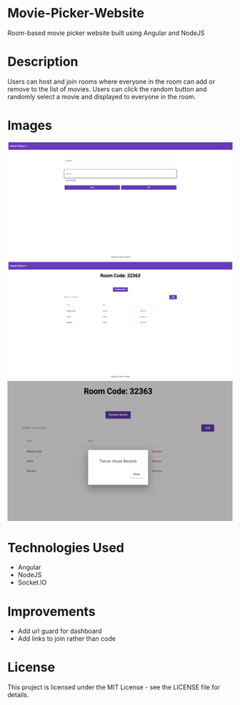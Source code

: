 # Movie-Picker-Website
Room-based movie picker website built using Angular and NodeJS

# Description
Users can host and join rooms where everyone in the room can add or remove to the list of movies. Users can click the random button and randomly select a movie and displayed to everyone in the room.

# Images
<img style="width: 750px" title="Login screen" alt="Login screen" src="/imgs/login.PNG">
<img style="width: 750px" title="Login screen" alt="Login screen" src="/imgs/dashboard.PNG">
<img style="width: 750px" title="Login screen" alt="Login screen" src="/imgs/randommovie.PNG">

# Technologies Used
* Angular
* NodeJS
* Socket.IO

# Improvements
* Add url guard for dashboard
* Add links to join rather than code

# License
This project is licensed under the MIT License - see the LICENSE file for details.
